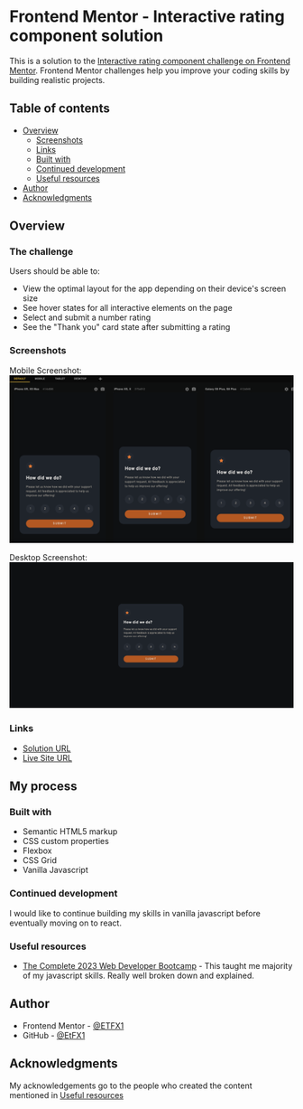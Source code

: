 # Frontend Mentor - Interactive rating component solution

This is a solution to the [Interactive rating component challenge on Frontend Mentor](https://www.frontendmentor.io/challenges/interactive-rating-component-koxpeBUmI). Frontend Mentor challenges help you improve your coding skills by building realistic projects.

## Table of contents

- [Overview](#overview)
  - [Screenshots](#screenshots)
  - [Links](#links)
  - [Built with](#built-with)
  - [Continued development](#continued-development)
  - [Useful resources](#useful-resources)
- [Author](#author)
- [Acknowledgments](#acknowledgments)

## Overview

### The challenge

Users should be able to:

- View the optimal layout for the app depending on their device's screen size
- See hover states for all interactive elements on the page
- Select and submit a number rating
- See the "Thank you" card state after submitting a rating

### Screenshots

Mobile Screenshot:
![](/screenshots/mobile-screenshot.png)

Desktop Screenshot:
![](/screenshots/desktop-screenshot.png)

### Links

- [Solution URL](Frontend-Mentor-Interactive-rating-component-2)
- [Live Site URL](https://etfx1.github.io/-Frontend-Mentor-Interactive-rating-component-solution/)

## My process

### Built with

- Semantic HTML5 markup
- CSS custom properties
- Flexbox
- CSS Grid
- Vanilla Javascript

### Continued development

I would like to continue building my skills in vanilla javascript before eventually moving on to react.

### Useful resources

- [The Complete 2023 Web Developer Bootcamp]((https://www.udemy.com/course/the-complete-web-development-bootcamp/?matchtype=)>) - This taught me majority of my javascript skills. Really well broken down and explained.

## Author

- Frontend Mentor - [@ETFX1](https://www.frontendmentor.io/profile/EtFX1)
- GitHub - [@EtFX1](https://github.com/EtFX1)

## Acknowledgments

My acknowledgements go to the people who created the content mentioned in [Useful resources](#useful-resources)
